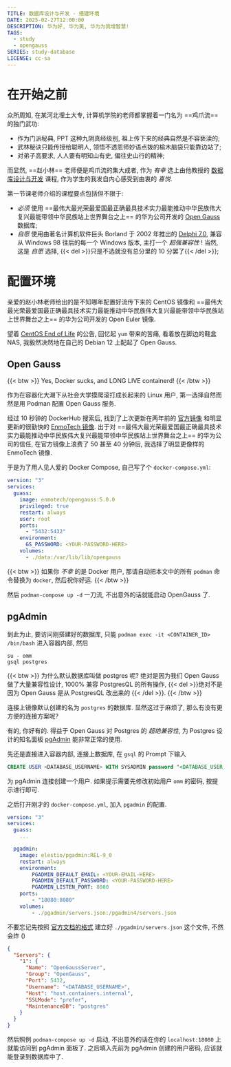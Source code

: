 ```yaml
---
TITLE: 数据库设计与开发 - 搭建环境
DATE: 2025-02-27T12:00:00
DESCRIPTION: 华为好, 华为美, 华为为我增智慧!
TAGS:
  - study
  - opengauss
SERIES: study-database
LICENSE: cc-sa
---
```


# 在开始之前

众所周知, 在某河北埋土大专, 计算机学院的老师都掌握着一门名为 ==鸡爪流== 的独门武功: 

- 作为门派秘典, PPT 这种九阴真经级别, 祖上传下来的经典自然是不容亵渎的; 
- 武林秘诀只能传授给聪明人, 领悟不透恩师妙语点拨的榆木脑袋只能靠边站了;
- 对弟子高要求, 人人要有明知山有史, 偏往史山行的精神;

而显然, ==赵小林== 老师便是鸡爪流的集大成者, 作为 *有幸* 选上由他教授的 [数据库设计与开发](https://bit101.cn/course/7089) 课程, 作为学生的我发自内心感受到由衷的 *喜悦*. 

第一节课老师介绍的课程要点包括但不限于: 

- *必须* 使用 ==最伟大最光荣最爱国最正确最具技术实力最能推动中华民族伟大复兴最能带领中华民族站上世界舞台之上== 的华为公司开发的 [Open Gauss](https://opengauss.org/) 数据库;
- *自愿* 使用由著名计算机软件巨头 Borland 于 2002 年推出的 [Delphi 7.0](https://winworldpc.com/product/delphi/70), 兼容从 Windows 98 往后的每一个 Windows 版本, 主打一个 *超强兼容性* ! 当然, 这是 *自愿* 选择, {{< del >}}只是不选就没有总分里的 10 分罢了{{< /del >}};

# 配置环境

亲爱的赵小林老师给出的是不知哪年配置好流传下来的 CentOS 镜像和 ==最伟大最光荣最爱国最正确最具技术实力最能推动中华民族伟大复兴最能带领中华民族站上世界舞台之上== 的华为公司开发的 Open Euler 镜像. 

望着 [CentOS End of Life](https://www.redhat.com/zh/topics/linux/centos-linux-eol) 的公告, 回忆起 `yum` 带来的苦痛, 看着放在脚边的鞋盒 NAS, 我毅然决然地在自己的 Debian 12 上配起了 Open Gauss. 

## Open Gauss

{{< btw >}}
Yes, Docker sucks, and LONG LIVE containerd!
{{< /btw >}}

作为在容器化大潮下从社会大学摸爬滚打成长起来的 Linux 用户, 第一选择自然而然是用 Podman 配置 Open Gauss 服务. 

经过 10 秒钟的 DockerHub 搜索后, 找到了上次更新在两年前的 [官方镜像](https://hub.docker.com/r/opengauss/opengauss) 和明显更新的很勤快的 [EnmoTech 镜像](https://hub.docker.com/r/enmotech/opengauss). 出于对 ==最伟大最光荣最爱国最正确最具技术实力最能推动中华民族伟大复兴最能带领中华民族站上世界舞台之上== 的华为公司的信任, 在官方镜像上浪费了 50 甚至 40 分钟后, 我选择了明显更像样的 EnmoTech 镜像. 

于是为了用人见人爱的 Docker Compose, 自己写了个 `docker-compose.yml`:

```yaml
version: "3"
services:
  guass:
    image: enmotech/opengauss:5.0.0
    privileged: true
    restart: always
    user: root
    ports:
      - "5432:5432"
    environment:
      GS_PASSWORD: <YOUR-PASSWORD-HERE>
    volumes:
      - ./data:/var/lib/lib/opengauss
```

{{< btw >}}
如果你 *不幸* 的是 Docker 用户, 那请自动把本文中的所有 `podman` 命令替换为 `docker`, 然后祝你好运. 
{{< /btw >}}

然后 `podman-compose up -d` 一刀流, 不出意外的话就能启动 OpenGauss 了. 

## pgAdmin

到此为止, 要访问刚搭建好的数据库, 只能 `podman exec -it <CONTAINER_ID> /bin/bash` 进入容器内部, 然后

```shell
su - omm
gsql postgres
```

{{< btw >}}
为什么默认数据库叫做 postgres 呢? 绝对是因为我们 Open Gauss 做了大量兼容性设计, 1000% 兼容 PostgresQL 的所有操作, {{< del >}}绝对不是因为 Open Gauss 是从 PostgresQL 改出来的 {{< /del >}}. 
{{< /btw >}}

连接上镜像默认创建的名为 `postgres` 的数据库. 显然这过于麻烦了, 那么有没有更方便的连接方案呢?

有的, 你好有的. 得益于 Open Gauss 对 Postgres 的 *超绝兼容性*, 为 Postgres 设计的知名面板 [pgAdmin](https://www.pgadmin.org) 能非常正常的使用. 

先还是直接进入容器内部, 连接上数据库, 在 `gsql` 的 Prompt 下输入

```sql
CREATE USER <DATABASE_USERNAME> WITH SYSADMIN password "<DATABASE_USER_PASSWORD>";
```

为 pgAdmin 连接创建一个用户. 如果提示需要先修改初始用户 `omm` 的密码, 按提示进行即可. 

之后打开刚才的 `docker-compose.yml`, 加入 `pgadmin` 的配置. 

```yaml
version: "3"
services:
  guass:
    ...

  pgadmin:
    image: elestio/pgadmin:REL-9_0
    restart: always
    environment:
        PGADMIN_DEFAULT_EMAIL: <YOUR-EMAIL-HERE>
        PGADMIN_DEFAULT_PASSWORD: <YOUR-PASSWORD-HERE>
        PGADMIN_LISTEN_PORT: 8080
    ports:
        - "18080:8080"
    volumes:
        - ./pgadmin/servers.json:/pgadmin4/servers.json
```

不要忘记先按照 [官方文档的格式](https://www.pgadmin.org/docs/pgadmin4/development/import_export_servers.html#json-format) 建立好 `./pgadmin/servers.json` 这个文件, 不然会炸 ()

```json
{
  "Servers": {
    "1": {
      "Name": "OpenGaussServer",
      "Group": "OpenGauss",
      "Port": 5432,
      "Username": "<DATABASE_USERNAME>",
      "Host": "host.containers.internal",
      "SSLMode": "prefer",
      "MaintenanceDB": "postgres"
    }
  }
}
```

然后照例 `podman-compose up -d` 启动, 不出意外的话在你的 `localhost:18080` 上就能访问到 pgAdmin 面板了. 之后填入先前为 pgAdmin 创建的用户密码, 应该就能登录到数据库中了. 